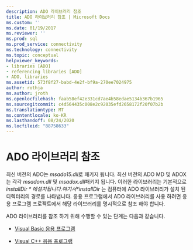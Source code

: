 ```yaml
---
description: ADO 라이브러리 참조
title: ADO 라이브러리 참조 | Microsoft Docs
ms.custom: ''
ms.date: 01/19/2017
ms.reviewer: ''
ms.prod: sql
ms.prod_service: connectivity
ms.technology: connectivity
ms.topic: conceptual
helpviewer_keywords:
- libraries [ADO]
- referencing libraries [ADO]
- ADO, libraries
ms.assetid: 573f8f27-babd-4e2f-bf9a-270ee7024975
author: rothja
ms.author: jroth
ms.openlocfilehash: faab58ef42e331cd7ae4b58edae5134b367b1965
ms.sourcegitcommit: c4d564435c008e2c92035efd2658172f20f07b2b
ms.translationtype: MT
ms.contentlocale: ko-KR
ms.lasthandoff: 08/24/2020
ms.locfileid: "88758633"
---
```

# <a name="referencing-the-ado-libraries"></a>ADO 라이브러리 참조
최신 버전의 ADO는 *msado15.dll*로 패키지 됩니다. 최신 버전의 ADO MD 및 ADOX는 각각 *msadom.dll* 및 *msadox.dll*패키지 됩니다. 이러한 라이브러리는 기본적으로 *$installDir*에 설치 됩니다. 여기서 *$installDir* 는 컴퓨터에 ADO 라이브러리가 설치 된 디렉터리의 경로를 나타냅니다. 응용 프로그램에서 ADO 라이브러리를 사용 하려면 응용 프로그램 프로젝트에서 해당 라이브러리를 명시적으로 참조 해야 합니다.  
  
 ADO 라이브러리를 참조 하기 위해 수행할 수 있는 단계는 다음과 같습니다.  
  
-   [Visual Basic 응용 프로그램](./referencing-the-ado-libraries-in-a-visual-basic-6-application.md)  
  
-   [Visual C++ 응용 프로그램](./referencing-the-ado-libraries-in-a-visual-c-application.md)